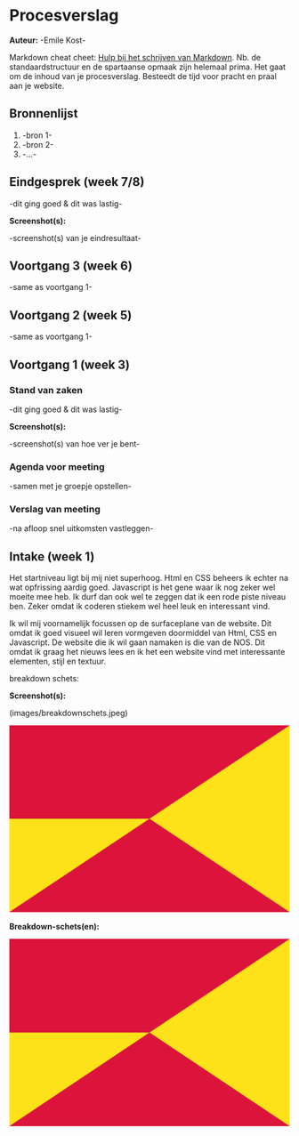 # Procesverslag
**Auteur:** -Emile Kost-

Markdown cheat cheet: [Hulp bij het schrijven van Markdown](https://github.com/adam-p/markdown-here/wiki/Markdown-Cheatsheet). Nb. de standaardstructuur en de spartaanse opmaak zijn helemaal prima. Het gaat om de inhoud van je procesverslag. Besteedt de tijd voor pracht en praal aan je website.

## Bronnenlijst
1. -bron 1-
2. -bron 2-
3. -...-



## Eindgesprek (week 7/8)

-dit ging goed & dit was lastig-

**Screenshot(s):**

-screenshot(s) van je eindresultaat-



## Voortgang 3 (week 6)

-same as voortgang 1-



## Voortgang 2 (week 5)

-same as voortgang 1-



## Voortgang 1 (week 3)

### Stand van zaken

-dit ging goed & dit was lastig-

**Screenshot(s):**

-screenshot(s) van hoe ver je bent-

### Agenda voor meeting

-samen met je groepje opstellen-

### Verslag van meeting

-na afloop snel uitkomsten vastleggen-



## Intake (week 1)

Het startniveau ligt bij mij niet superhoog. Html en CSS beheers ik echter na wat opfrissing aardig goed. Javascript is het gene waar ik nog zeker wel moeite mee heb. Ik durf dan ook wel te zeggen dat ik een rode piste niveau ben. Zeker omdat ik coderen stiekem wel heel leuk en interessant vind.

Ik wil mij voornamelijk focussen op de surfaceplane van de website. Dit omdat ik goed visueel wil leren vormgeven doormiddel van Html, CSS en Javascript.
De website die ik wil gaan namaken is die van de NOS. Dit omdat ik graag het nieuws lees en ik het een website vind met interessante elementen, stijl en textuur.

breakdown schets:

**Screenshot(s):**

(images/breakdownschets.jpeg)

![screenshot(s) die een goed beeld geven van de website die je gaat maken](images/dummy-image.svg)

**Breakdown-schets(en):**

![-voorlopige breakdownschets(en) van een of beide pagina's van de site die je gaat maken-](images/dummy-image.svg)
